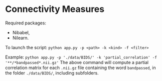 # Connectivity Measures

Required packages:

- Nibabel,
- Nilearn.

To launch the script:
```python app.py -p <path> -k <kind> -f <filter>```

Example:
```python app.py -p './data/BIDS/' -k 'partial_correlation' -f '**/*bandpassed*.nii.gz'```
The above command will compute a partial correlation matrix for each `.nii.gz` file containing
the word `bandpassed`, in the folder `./data/BIDS/`, including subfolders.
